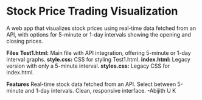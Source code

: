 # Stock Price Trading Visualization
A web app that visualizes stock prices using real-time data fetched from an API, with options for 5-minute or 1-day intervals showing the opening and closing prices.

****Files****
**Test1.html:** Main file with API integration, offering 5-minute or 1-day interval graphs.
**style.css:** CSS for styling Test1.html.
**index.html:** Legacy version with only a 5-minute interval.
**styles.css:** Legacy CSS for index.html.

****Features****
Real-time stock data fetched from an API.
Select between 5-minute and 1-day intervals.
Clean, responsive interface.
      -Abijith U K
